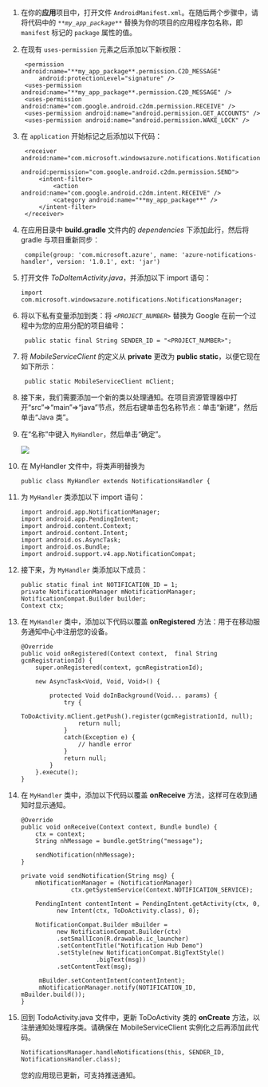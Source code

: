 1. 在你的**应用**项目中，打开文件 `AndroidManifest.xml`。在随后两个步骤中，请将代码中的 _`**my_app_package**`_ 替换为你的项目的应用程序包名称，即 `manifest` 标记的 `package` 属性的值。 

2. 在现有  `uses-permission` 元素之后添加以下新权限：

        <permission android:name="**my_app_package**.permission.C2D_MESSAGE" 
            android:protectionLevel="signature" />
        <uses-permission android:name="**my_app_package**.permission.C2D_MESSAGE" /> 
        <uses-permission android:name="com.google.android.c2dm.permission.RECEIVE" />
        <uses-permission android:name="android.permission.GET_ACCOUNTS" />
        <uses-permission android:name="android.permission.WAKE_LOCK" />

3. 在 `application` 开始标记之后添加以下代码：

        <receiver android:name="com.microsoft.windowsazure.notifications.NotificationsBroadcastReceiver"
            						 	android:permission="com.google.android.c2dm.permission.SEND">
            <intent-filter>
                <action android:name="com.google.android.c2dm.intent.RECEIVE" />
                <category android:name="**my_app_package**" />
            </intent-filter>
        </receiver>


4. 在应用目录中 **build.gradle** 文件内的 *dependencies* 下添加此行，然后将 gradle 与项目重新同步：

	    compile(group: 'com.microsoft.azure', name: 'azure-notifications-handler', version: '1.0.1', ext: 'jar')


5.  打开文件  *ToDoItemActivity.java*，并添加以下 import 语句：

		import com.microsoft.windowsazure.notifications.NotificationsManager;


6. 将以下私有变量添加到类：将 _`<PROJECT_NUMBER>`_ 替换为 Google 在前一个过程中为您的应用分配的项目编号：

		public static final String SENDER_ID = "<PROJECT_NUMBER>";

7. 将 *MobileServiceClient* 的定义从 **private** 更改为 **public static**，以便它现在如下所示：

		public static MobileServiceClient mClient;



8. 接下来，我们需要添加一个新的类以处理通知。在项目资源管理器中打开“src”=>“main”=>“java”节点，然后右键单击包名称节点：单击“新建”，然后单击“Java 类”。

9. 在“名称”中键入 `MyHandler`，然后单击“确定”。


	![](./media/mobile-services-android-get-started-push/android-studio-create-class.png)


10. 在 MyHandler 文件中，将类声明替换为

		public class MyHandler extends NotificationsHandler {


11. 为  `MyHandler` 类添加以下 import 语句：

		import android.app.NotificationManager;
		import android.app.PendingIntent;
		import android.content.Context;
		import android.content.Intent;
		import android.os.AsyncTask;
		import android.os.Bundle;
		import android.support.v4.app.NotificationCompat;

	
12. 接下来，为  `MyHandler` 类添加以下成员：

		public static final int NOTIFICATION_ID = 1;
		private NotificationManager mNotificationManager;
		NotificationCompat.Builder builder;
		Context ctx;


13. 在  `MyHandler` 类中，添加以下代码以覆盖 **onRegistered** 方法：用于在移动服务通知中心中注册您的设备。

		@Override
		public void onRegistered(Context context,  final String gcmRegistrationId) {
		    super.onRegistered(context, gcmRegistrationId);
	
		    new AsyncTask<Void, Void, Void>() {
		    		    	
		    	protected Void doInBackground(Void... params) {
		    		try {
		    		    ToDoActivity.mClient.getPush().register(gcmRegistrationId, null);
		    		    return null;
	    		    }
	    		    catch(Exception e) { 
			    		// handle error    		    
	    		    }
					return null;  		    
	    		}
		    }.execute();
		}



14. 在  `MyHandler` 类中，添加以下代码以覆盖 **onReceive** 方法，这样可在收到通知时显示通知。

		@Override
		public void onReceive(Context context, Bundle bundle) {
		    ctx = context;
		    String nhMessage = bundle.getString("message");
	
		    sendNotification(nhMessage);
		}
	
		private void sendNotification(String msg) {
			mNotificationManager = (NotificationManager)
		              ctx.getSystemService(Context.NOTIFICATION_SERVICE);
	
		    PendingIntent contentIntent = PendingIntent.getActivity(ctx, 0,
		          new Intent(ctx, ToDoActivity.class), 0);
	
		    NotificationCompat.Builder mBuilder =
		          new NotificationCompat.Builder(ctx)
		          .setSmallIcon(R.drawable.ic_launcher)
		          .setContentTitle("Notification Hub Demo")
		          .setStyle(new NotificationCompat.BigTextStyle()
		                     .bigText(msg))
		          .setContentText(msg);
	
		     mBuilder.setContentIntent(contentIntent);
		     mNotificationManager.notify(NOTIFICATION_ID, mBuilder.build());
		}


15. 回到 TodoActivity.java 文件中，更新 ToDoActivity 类的 **onCreate** 方法，以注册通知处理程序类。请确保在 MobileServiceClient 实例化之后再添加此代码。


		NotificationsManager.handleNotifications(this, SENDER_ID, NotificationsHandler.class);

    您的应用现已更新，可支持推送通知。

<!-- URLs. -->
[移动服务 Android SDK]: http://aka.ms/Iajk6q
